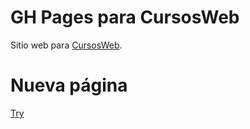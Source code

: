 # GH Pages para CursosWeb

Sitio web para [CursosWeb](http://cursosweb.github.io "CursosWeb").

# Nueva página 
[Try](https://crisgh.github.io/X-Nav-Bootstrap-Concurso/)

